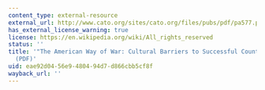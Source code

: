```yaml
---
content_type: external-resource
external_url: http://www.cato.org/sites/cato.org/files/pubs/pdf/pa577.pdf
has_external_license_warning: true
license: https://en.wikipedia.org/wiki/All_rights_reserved
status: ''
title: '"The American Way of War: Cultural Barriers to Successful Counterinsurgency."
  (PDF)'
uid: eae92d04-56e9-4804-94d7-d866cbb5cf8f
wayback_url: ''
---
```

